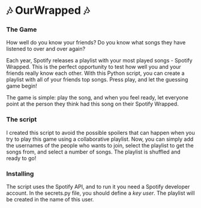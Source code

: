 # 🎶 OurWrapped 🎶 

### The Game
How well do you know your friends? Do you know what songs they have listened to over and over again?

Each year, Spotify releases a playlist with your most played songs - Spotify Wrapped. This is the perfect opportunity to test how well you and your friends really know each other. With this Python script, you can create a playlist with all of your friends top songs. Press play, and let the guessing game begin!

The game is simple: play the song, and when you feel ready, let everyone point at the person they think had this song on their Spotify Wrapped. 

### The script
I created this script to avoid the possible spoilers that can happen when you try to play this game using a collaborative playlist. Now, you can simply add the usernames of the people who wants to join, select the playlist to get the songs from, and select a number of songs. The playlist is shuffled and ready to go!

### Installing
The script uses the Spotify API, and to run it you need a Spotify developer account. In the secrets.py file, you should define a *key user*. The playlist will be created in the name of this user. 
